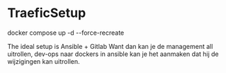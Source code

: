 # TraeficSetup
docker compose up -d --force-recreate


The ideal setup is
Ansible + Gitlab 
Want dan kan je de management all uitrollen, dev-ops naar dockers
in ansible kan je het aanmaken dat hij de wijzigingen kan uitrollen.
